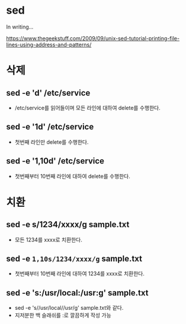 sed
==========================
In writing...

https://www.thegeekstuff.com/2009/09/unix-sed-tutorial-printing-file-lines-using-address-and-patterns/

# 삭제

## sed -e 'd' /etc/service
- /etc/service를 읽어들이며 모든 라인에 대하여 delete를 수행한다.

## sed -e '1d' /etc/service
- 첫번째 라인만 delete를 수행한다.

## sed -e '1,10d' /etc/service
- 첫번째부터 10번째 라인에 대하여 delete를 수행한다.

# 치환

## sed -e s/1234/xxxx/g sample.txt
- 모든 1234를 xxxx로 치환한다.

## sed -e `1,10s/1234/xxxx/g` sample.txt
- 첫번째부터 10번째 라인에 대하여 1234를 xxxx로 치환한다.

## sed -e 's:/usr/local:/usr:g' sample.txt
- sed -e 's/\/usr\/local/\/usr/g' sample.txt와 같다.
- 지저분한 백 슬래쉬를 :로 깔끔하게 작성 가능

